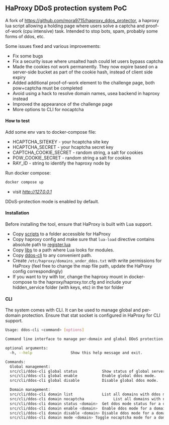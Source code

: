 ## HaProxy DDoS protection system PoC

A fork of https://github.com/mora9715/haproxy_ddos_protector, a haproxy lua script allowing a holding page where users solve a captcha and proof-of-work (cpu intensive) task.
Intended to stop bots, spam, probably some forms of ddos, etc.

Some issues fixed and various improvements:

- Fix some bugs
- Fix a security issue where unsalted hash could let users bypass captcha
- Made the cookies not work permanently. They now expire based on a server-side bucket as part of the cookie hash, instead of client side expiry
- Added additional proof-of-work element to the challenge page, both pow+captcha must be completed
- Avoid using a hack to resolve domain names, usea backend in haproxy instead
- Improved the appearance of the challenge page
- More options to CLI for nocaptcha

#### How to test

Add some env vars to docker-compose file:

- HCAPTCHA_SITEKEY - your hcaptcha site key
- HCAPTCHA_SECRET - your hcaptcha secret key
- CAPTCHA_COOKIE_SECRET - random string, a salt for cookies
- POW_COOKIE_SECRET - random string a salt for cookies
- RAY_ID - string to identify the haproxy node by


Run docker compose:
```bash
docker compose up
```

- visit *http://127.0.0.1*

DDoS-protection mode is enabled by default.

#### Installation
Before installing the tool, ensure that HaProxy is built with Lua support.

- Copy [scripts](src/scripts) to a folder accessible for HaProxy
- Copy haproxy config and make sure that `lua-load` directive contains absolute path to [register.lua](src/scripts/register.lua)
- Copy [libs](src/libs) to a path where Lua looks for modules.
- Copy [ddos-cli](src/cli/ddos-cli) to any convenient path.
- Create `/etc/haproxy/domains_under_ddos.txt` with write permissions for HaProxy (feel free to change the map file path, update the HaProxy config correspondingly)
- If you want to try with tor, change the haproxy mount in docker-compose to the haproxy/haproxy.tor.cfg and include your hidden_service folder (with keys, etc) in the tor folder

#### CLI
The system comes with CLI. It can be used to manage global and per-domain protection.
Ensure that stat socket is configured in HaProxy for CLI support.
```bash
Usage: ddos-cli <command> [options]

Command line interface to manage per-domain and global DDoS protection.

optional arguments:
  -h, --help                 Show this help message and exit.

Commands:
  Global management:
  src/cli/ddos-cli global status           Show status of global server ddos mode.
  src/cli/ddos-cli global enable           Enable global ddos mode.
  src/cli/ddos-cli global disable          Disable global ddos mode.

  Domain management:
  src/cli/ddos-cli domain list             List all domains with ddos mode on.
  src/cli/ddos-cli domain nocaptcha             List all domains with nocaptcha mode on.
  src/cli/ddos-cli domain status <domain>  Get ddos mode status for a domain.
  src/cli/ddos-cli domain enable <domain>  Enable ddos mode for a domain.
  src/cli/ddos-cli domain disable <domain> Disable ddos mode for a domain.
  src/cli/ddos-cli domain mode <domain> Toggle nocaptcha mode for a domain.

 ```
